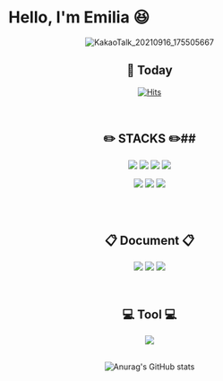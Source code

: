 
# Hello, I'm Emilia :laughing:

<div align="center">
 
![KakaoTalk_20210916_175505667](https://user-images.githubusercontent.com/90817754/133583733-c138fcf7-5987-4a91-acfb-bea5add41e1b.gif)


## 📆 Today <br>
 
[![Hits](https://hits.seeyoufarm.com/api/count/incr/badge.svg?url=https%3A%2F%2Fgithub.com%2Fmiteum&count_bg=%23FF6793&title_bg=%23FBCFCF&icon=&icon_color=%23D5D5D5&title=hits&edge_flat=false)](https://hits.miteum.com)

 
 <br>
 
 
## ✏️ STACKS ✏️##

<img src="https://img.shields.io/badge/Adobe Illustrator-FF9A00?style=flat-square&logo=Adobe Illustrator&logoColor=white">  <img src="https://img.shields.io/badge/Adobe Photoshop-31A8FF?style=flat-square&logo=Adobe Photoshop&logoColor=white">  <img src="https://img.shields.io/badge/HTML5-E34F26?style=flat-square&logo=HTML5&logoColor=white"> <img src="https://img.shields.io/badge/CSS3-1572B6?style=flat-square&logo=CSS3&logoColor=white"><br>

<img src="https://img.shields.io/badge/Java-007396?style=flat-square&logo=Java&logoColor=white">  <img src="https://img.shields.io/badge/MySQL-4479A1?style=flat-square&logo=MySQL&logoColor=white">  <img src="https://img.shields.io/badge/Spring Boot-6DB33F?style=flat-square&logo=Spring Boot&logoColor=white">

 
 <br>
 <br> 
 
 
## 📋 Document 📋
 
<img src="https://img.shields.io/badge/Microsoft PowerPoint-B7472A?style=flat-square&logo=Microsoft PowerPoint&logoColor=white">  <img src="https://img.shields.io/badge/Microsoft Excel-217346?style=flat-square&logo=Microsoft Excel&logoColor=white">   <img src="https://img.shields.io/badge/Microsoft Word-2B579A?style=flat-square&logo=Microsoft Word&logoColor=white">

<br>
 
 
 ## 💻 Tool 💻
<img src="https://img.shields.io/badge/Notion-000000?style=flat-square&logo=Notion&logoColor=white">
 

<br>
<br>


![Anurag's GitHub stats](https://github-readme-stats.vercel.app/api?username=miteum&&show_icons=true&theme=dracula)

 
 
</div>
